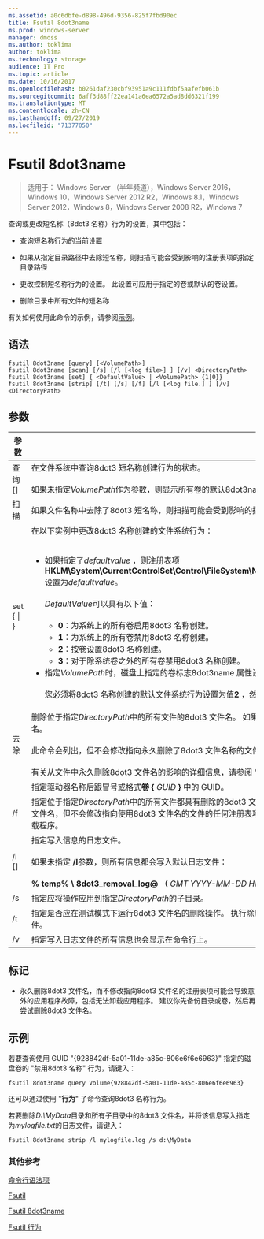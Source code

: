 ```yaml
---
ms.assetid: a0c6dbfe-d898-496d-9356-825f7fbd90ec
title: Fsutil 8dot3name
ms.prod: windows-server
manager: dmoss
ms.author: toklima
author: toklima
ms.technology: storage
audience: IT Pro
ms.topic: article
ms.date: 10/16/2017
ms.openlocfilehash: b0261daf230cbf93951a9c111fdbf5aafefb061b
ms.sourcegitcommit: 6aff3d88ff22ea141a6ea6572a5ad8dd6321f199
ms.translationtype: MT
ms.contentlocale: zh-CN
ms.lasthandoff: 09/27/2019
ms.locfileid: "71377050"
---
```

# <a name="fsutil-8dot3name"></a>Fsutil 8dot3name

>适用于： Windows Server （半年频道），Windows Server 2016，Windows 10，Windows Server 2012 R2，Windows 8.1，Windows Server 2012，Windows 8，Windows Server 2008 R2，Windows 7

查询或更改短名称（8dot3 名称）行为的设置，其中包括：

-   查询短名称行为的当前设置

-   如果从指定目录路径中去除短名称，则扫描可能会受到影响的注册表项的指定目录路径

-   更改控制短名称行为的设置。 此设置可应用于指定的卷或默认的卷设置。

-   删除目录中所有文件的短名称

有关如何使用此命令的示例，请参阅[示例](#BKMK_examples)。

## <a name="syntax"></a>语法

```
fsutil 8dot3name [query] [<VolumePath>]
fsutil 8dot3name [scan] [/s] [/l [<log file>] ] [/v] <DirectoryPath>
fsutil 8dot3name [set] { <DefaultValue> | <VolumePath> {1|0}}
fsutil 8dot3name [strip] [/t] [/s] [/f] [/l [<log file.] ] [/v] <DirectoryPath>
```

## <a name="parameters"></a>参数

|                 参数                 |                                                                                                                                                                                                                                                                                                                                                                                                                                                                                                                                                                                    描述                                                                                                                                                                                                                                                                                                                                                                                                                                                                                                                                                                                    |
|-------------------------------------------|-----------------------------------------------------------------------------------------------------------------------------------------------------------------------------------------------------------------------------------------------------------------------------------------------------------------------------------------------------------------------------------------------------------------------------------------------------------------------------------------------------------------------------------------------------------------------------------------------------------------------------------------------------------------------------------------------------------------------------------------------------------------------------------------------------------------------------------------------------------------------------------------------------------------------------------------------------------------------------------------------------------------------------------------------------------------------------------------------------------------------------------------------------------------------------------|
|           查询 [<VolumePath>]            |                                                                                                                                                                                                                                                                                                                                                                                                                                                                           在文件系统中查询8dot3 短名称创建行为的状态。<br /><br />如果未指定*VolumePath*作为参数，则显示所有卷的默认8dot3name 创建行为设置。                                                                                                                                                                                                                                                                                                                                                                                                                                                                            |
|           扫描 <DirectoryPath>            |                                                                                                                                                                                                                                                                                                                                                                                                                                                                                                        如果文件名称中去除了8dot3 短名称，则扫描可能会受到影响的指定*DirectoryPath*中的文件。                                                                                                                                                                                                                                                                                                                                                                                                                                                                                                         |
| set {<DefaultValue> &#124; <VolumePath>} | 在以下实例中更改8dot3 名称创建的文件系统行为：<br /><br /><ul><li>如果指定了*defaultvalue* ，则注册表项**HKLM\System\CurrentControlSet\Control\FileSystem\NtfsDisable8dot3NameCreationNtfsDisable8dot3NameCreationNtfsDisable8dot3NameCreation**设置为*defaultvalue*。<br /><br />    *DefaultValue*可以具有以下值：<br /><br /><ul><li>**0**：为系统上的所有卷启用8dot3 名称创建。</li><li>**1**：为系统上的所有卷禁用8dot3 名称创建。</li><li>**2**：按卷设置8dot3 名称创建。</li><li>**3**：对于除系统卷之外的所有卷禁用8dot3 名称创建。</li></ul></li><li>指定*VolumePath*时，磁盘上指定的卷标志8dot3name 属性设置为为指定的卷（**0**）启用8dot3 名称创建，或设置为在指定的卷上禁用8dot3 名称创建（**1**）。<br /><br />    您必须将8dot3 名称创建的默认文件系统行为设置为值**2** ，然后才能启用或禁用指定卷的8dot3 名称创建。</li></ul> |
|           去除 <DirectoryPath>           |                                                                                                                                                                                                                                                                                                                  删除位于指定*DirectoryPath*中的所有文件的8dot3 文件名。 如果任何文件的*DirectoryPath*与文件名一起包含的字符超过260个字符，则不会删除该文件的8dot3 文件名。<br /><br />此命令会列出，但不会修改指向永久删除了8dot3 文件名称的文件的注册表项。<br /><br />有关从文件中永久删除8dot3 文件名的影响的详细信息，请参阅 "[备注](Fsutil-8dot3name.md#BKMK_remarks)"。                                                                                                                                                                                                                                                                                                                  |
|               <VolumePath>                |                                                                                                                                                                                                                                                                                                                                                                                                                                                                                                                                       指定驱动器名称后跟冒号或格式**卷 {** <em>GUID</em> **}** 中的 GUID。                                                                                                                                                                                                                                                                                                                                                                                                                                                                                                                                       |
|                    /f                     |                                                                                                                                                                                                                                                                                                   指定位于指定*DirectoryPath*中的所有文件都具有删除的8dot3 文件名，即使存在指向使用8dot3 文件名的文件的注册表项也是如此。 在这种情况下，操作将删除8dot3 文件名，但不会修改指向使用8dot3 文件名的文件的任何注册表项。 **警告：** 建议你在使用 **/f**参数之前备份目录或卷，因为这可能会导致意外的应用程序故障，包括无法卸载程序。                                                                                                                                                                                                                                                                                                    |
|              /l [<log file>]              |                                                                                                                                                                                                                                                                                                                                                                                                                                                                  指定写入信息的日志文件。<br /><br />如果未指定 **/l**参数，则所有信息都会写入默认日志文件：<br /><br />**% temp% \ 8dot3_removal_log@ （** <em>GMT YYYY-MM-DD HH-mm-SS</em> **）。日志**                                                                                                                                                                                                                                                                                                                                                                                                                                                                   |
|                    /s                     |                                                                                                                                                                                                                                                                                                                                                                                                                                                                                                                                      指定应将操作应用到指定*DirectoryPath*的子目录。                                                                                                                                                                                                                                                                                                                                                                                                                                                                                                                                       |
|                    /t                     |                                                                                                                                                                                                                                                                                                                                                                                                                                                          指定是否应在测试模式下运行8dot3 文件名的删除操作。 执行除删除8dot3 文件名之外的所有操作。 你可以使用测试模式来了解哪些注册表项指向使用8dot3 文件名的文件。                                                                                                                                                                                                                                                                                                                                                                                                                                                           |
|                    /v                     |                                                                                                                                                                                                                                                                                                                                                                                                                                                                                                                                       指定写入日志文件的所有信息也会显示在命令行上。                                                                                                                                                                                                                                                                                                                                                                                                                                                                                                                                       |

## <a name="BKMK_remarks"></a>标记

-   永久删除8dot3 文件名，而不修改指向8dot3 文件名的注册表项可能会导致意外的应用程序故障，包括无法卸载应用程序。 建议你先备份目录或卷，然后再尝试删除8dot3 文件名。

## <a name="BKMK_examples"></a>示例
若要查询使用 GUID "{928842df-5a01-11de-a85c-806e6f6e6963}" 指定的磁盘卷的 "禁用8dot3 名称" 行为，请键入：

```
fsutil 8dot3name query Volume{928842df-5a01-11de-a85c-806e6f6e6963}
```

还可以通过使用 "**行为**" 子命令查询8dot3 名称行为。

若要删除*D:\MyData*目录和所有子目录中的8dot3 文件名，并将该信息写入指定为*mylogfile.txt*的日志文件，请键入：

```
fsutil 8dot3name strip /l mylogfile.log /s d:\MyData
```

### <a name="additional-references"></a>其他参考
[命令行语法项](Command-Line-Syntax-Key.md)

[Fsutil](Fsutil.md)

[Fsutil 8dot3name](Fsutil-8dot3name.md)

[Fsutil 行为](Fsutil-behavior.md)


